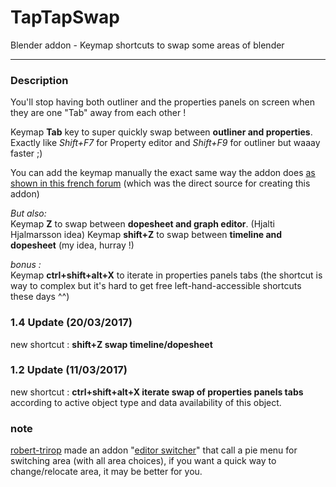 # TapTapSwap
Blender addon - Keymap shortcuts to swap some areas of blender

---

### Description  

You'll stop having both outliner and the properties panels on screen when they are one "Tab" away from each other !  

Keymap **Tab** key to super quickly swap between **outliner and properties**.  
Exactly like *Shift+F7* for Property editor and *Shift+F9* for outliner but waaay faster ;)  

You can add the keymap manually the exact same way the addon does [as shown in this french forum](http://blenderlounge.fr/forum/viewtopic.php?f=5&t=1446&start=45) (which was the direct source for creating this addon)  

*But also:*  
Keymap **Z** to swap between **dopesheet and graph editor**. (Hjalti Hjalmarsson idea) 
Keymap **shift+Z** to swap between **timeline and dopesheet** (my idea, hurray !)

*bonus :*  
Keymap **ctrl+shift+alt+X** to iterate in properties panels tabs (the shortcut is way to complex but it's hard to get free left-hand-accessible shortcuts these days ^^)
  
  
### 1.4 Update (20/03/2017)
new shortcut :
**shift+Z swap timeline/dopesheet**

### 1.2 Update (11/03/2017)
new shortcut :
**ctrl+shift+alt+X iterate swap of properties panels tabs** according to active object type and data availability of this object.


### note
[robert-trirop](https://github.com/robert-trirop) made an addon "[editor switcher](https://github.com/robert-trirop/editor_switcher)" that call a pie menu for switching area (with all area choices), if you want a quick way to change/relocate area, it may be better for you.
